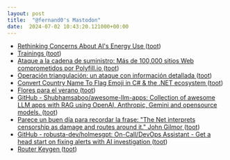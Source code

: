 ```yaml
---
layout: post
title:  "@fernand0's Mastodon"
date:  2024-07-02 10:43:20.121000+00:00
---
```

*  [Rethinking Concerns About AI's Energy Use ](https://datainnovation.org/2024/01/rethinking-concerns-about-ais-energy-use) ([toot](https://mastodon.social/@fernand0/112716480519824684))
*  [Trainings ](https://www.dfn-cert.de/summary/trainings) ([toot](https://mastodon.social/@fernand0/112716247953176933))
*  [Ataque a la cadena de suministro: Más de 100,000 sitios Web comprometidos por Polyfill.io ](https://unaaldia.hispasec.com/2024/06/ataque-a-la-cadena-de-suministro-mas-de-100000-sitios-web-comprometidos-por-polyfill-io.htm) ([toot](https://mastodon.social/@fernand0/112715885585493124))
*  [Operación triangulación: un ataque con información detallada ](http://fernand0.github.io//operacion-triangulacion) ([toot](https://mastodon.social/@fernand0/112714321065031245))
*  [Convert Country Name To Flag Emoji in C# & the .NET ecosystem ](https://itnext.io/convert-country-name-to-flag-emoji-in-c-the-net-ecosystem-115f714d3ef) ([toot](https://mastodon.social/@fernand0/112714291200840156))
*  [Flores para el verano ](https://avecesunafoto.wordpress.com/2024/07/01/flores-para-el-verano) ([toot](https://mastodon.social/@fernand0/112713431643087054))
*  [GitHub - Shubhamsaboo/awesome-llm-apps: Collection of awesome LLM apps with RAG using OpenAI, Anthropic, Gemini and opensource models. ](https://github.com/Shubhamsaboo/awesome-llm-app) ([toot](https://mastodon.social/@fernand0/112712336136947872))
*  [Parece un buen día para recordar la frase: &quot;The Net interprets censorship as damage and routes around it.&quot; John Gilmor ](https://mastodon.social/@fernand0/112712274357831631) ([toot](https://mastodon.social/@fernand0/112712274357831631))
*  [GitHub - robusta-dev/holmesgpt: On-Call/DevOps Assistant - Get a head start on fixing alerts with AI investigation ](https://github.com/robusta-dev/holmesgp) ([toot](https://mastodon.social/@fernand0/112712209524239153))
*  [Router Keygen ](https://routerkeygen.github.io) ([toot](https://mastodon.social/@fernand0/112712024323557476))

